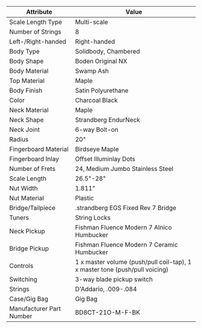 | Attribute | Value |
| --- | --- |
| Scale Length Type | Multi-scale |
| Number of Strings | 8   |
| Left-/Right-handed | Right-handed |
| Body Type | Solidbody, Chambered |
| Body Shape | Boden Original NX |
| Body Material | Swamp Ash |
| Top Material | Maple |
| Body Finish | Satin Polyurethane |
| Color | Charcoal Black |
| Neck Material | Maple |
| Neck Shape | Strandberg EndurNeck |
| Neck Joint | 6-way Bolt-on |
| Radius | 20" |
| Fingerboard Material | Birdseye Maple |
| Fingerboard Inlay | Offset Illuminlay Dots |
| Number of Frets | 24, Medium Jumbo Stainless Steel |
| Scale Length | 26.5"-28" |
| Nut Width | 1.811" |
| Nut Material | Plastic |
| Bridge/Tailpiece | .strandberg EGS Fixed Rev 7 Bridge |
| Tuners | String Locks |
| Neck Pickup | Fishman Fluence Modern 7 Alnico Humbucker |
| Bridge Pickup | Fishman Fluence Modern 7 Ceramic Humbucker |
| Controls | 1 x master volume (push/pull coil-tap), 1 x master tone (push/pull voicing) |
| Switching | 3-way blade pickup switch |
| Strings | D'Addario, .009-.084 |
| Case/Gig Bag | Gig Bag |
| Manufacturer Part Number | BD8CT-21O-M-F-BK |
